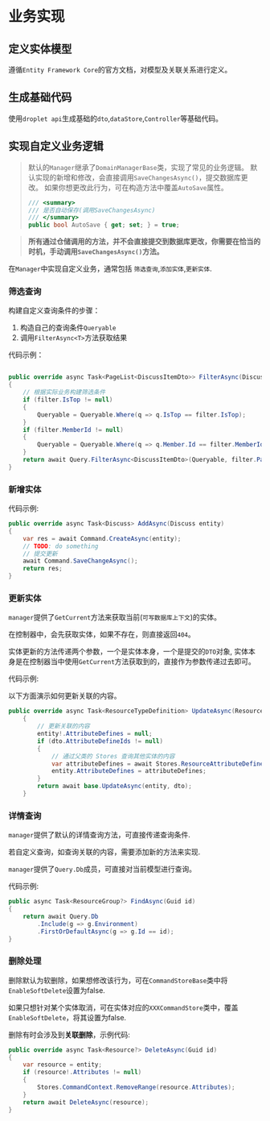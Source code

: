 # 业务实现

## 定义实体模型

遵循`Entity Framework Core`的官方文档，对模型及关联关系进行定义。

## 生成基础代码

使用`droplet api`生成基础的`dto`,`dataStore`,`Controller`等基础代码。

## 实现自定义业务逻辑
>
> 默认的`Manager`继承了`DomainManagerBase`类，实现了常见的业务逻辑。
默认实现的新增和修改，会直接调用`SaveChangesAsync()`，提交数据库更改。
如果你想更改此行为，可在构造方法中覆盖`AutoSave`属性。
>
>``` csharp
>/// <summary>
>/// 是否自动保存(调用SaveChangesAsync)
>/// </summary>
>public bool AutoSave { get; set; } = true;
>```

> **所有通过仓储调用的方法，并不会直接提交到数据库更改，你需要在恰当的时机，手动调用`SaveChangesAsync()`方法。**

在`Manager`中实现自定义业务，通常包括 `筛选查询`,`添加实体`,`更新实体`.

### 筛选查询

构建自定义查询条件的步骤：

1. 构造自己的查询条件`Queryable`
2. 调用`FilterAsync<T>`方法获取结果

代码示例：

```csharp

public override async Task<PageList<DiscussItemDto>> FilterAsync(DiscussFilterDto filter)
{
    // 根据实际业务构建筛选条件
    if (filter.IsTop != null)
    {
        Queryable = Queryable.Where(q => q.IsTop == filter.IsTop);
    }
    if (filter.MemberId != null)
    {
        Queryable = Queryable.Where(q => q.Member.Id == filter.MemberId);
    }
    return await Query.FilterAsync<DiscussItemDto>(Queryable, filter.PageIndex, filter.PageSize);
}
```

### 新增实体

代码示例:

```csharp
public override async Task<Discuss> AddAsync(Discuss entity)
{
    var res = await Command.CreateAsync(entity);
    // TODO: do something
    // 提交更新
    await Command.SaveChangeAsync();
    return res;
}
```

### 更新实体

`manager`提供了`GetCurrent`方法来获取当前(`可写数据库上下文`)的实体。

在控制器中，会先获取实体，如果不存在，则直接返回`404`。

实体更新的方法传递两个参数，一个是实体本身，一个是提交的`DTO`对象,
实体本身是在控制器当中使用`GetCurrent`方法获取到的，直接作为参数传递过去即可。

代码示例:

以下方面演示如何更新关联的内容。

```csharp
public override async Task<ResourceTypeDefinition> UpdateAsync(ResourceTypeDefinition entity, ResourceTypeDefinitionUpdateDto dto)
    {
        // 更新关联的内容
        entity!.AttributeDefines = null;
        if (dto.AttributeDefineIds != null)
        {
            // 通过父类的 Stores 查询其他实体的内容
            var attributeDefines = await Stores.ResourceAttributeDefineCommand.Db.Where(a => dto.AttributeDefineIds.Contains(a.Id)).ToListAsync();
            entity.AttributeDefines = attributeDefines;
        }
        return await base.UpdateAsync(entity, dto);
    }
```

### 详情查询

`manager`提供了默认的详情查询方法，可直接传递查询条件.

若自定义查询，如查询关联的内容，需要添加新的方法来实现.

`manager`提供了`Query.Db`成员，可直接对当前模型进行查询。

代码示例:

```csharp
public async Task<ResourceGroup?> FindAsync(Guid id)
{
    return await Query.Db
        .Include(g => g.Environment)
        .FirstOrDefaultAsync(g => g.Id == id);
}
```

### 删除处理

删除默认为软删除，如果想修改该行为，可在`CommandStoreBase`类中将`EnableSoftDelete`设置为false.

如果只想针对某个实体取消，可在实体对应的`XXXCommandStore`类中，覆盖`EnableSoftDelete`，将其设置为false.

删除有时会涉及到**关联删除**，示例代码:

```csharp
public override async Task<Resource?> DeleteAsync(Guid id)
{
    var resource = entity;
    if (resource!.Attributes != null)
    {
        Stores.CommandContext.RemoveRange(resource.Attributes);
    }
    return await DeleteAsync(resource);
}

```
